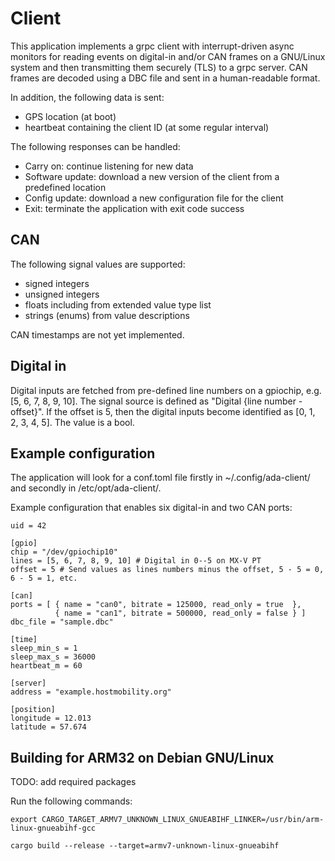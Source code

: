 # Client

This application implements a grpc client with interrupt-driven async
monitors for reading events on digital-in and/or CAN frames on a
GNU/Linux system and then transmitting them securely (TLS) to a grpc
server. CAN frames are decoded using a DBC file and sent in
a human-readable format.

In addition, the following data is sent:

- GPS location (at boot)
- heartbeat containing the client ID (at some regular interval)

The following responses can be handled:

- Carry on: continue listening for new data
- Software update: download a new version of the client from a predefined location
- Config update: download a new configuration file for the client
- Exit: terminate the application with exit code success

## CAN

The following signal values are supported:

- signed integers
- unsigned integers
- floats including from extended value type list
- strings (enums) from value descriptions

CAN timestamps are not yet implemented.

## Digital in

Digital inputs are fetched from pre-defined line numbers on a
gpiochip, e.g. [5, 6, 7, 8, 9, 10]. The signal source is defined as
"Digital {line number - offset}". If the offset is 5, then the digital
inputs become identified as [0, 1, 2, 3, 4, 5]. The value is a bool.

## Example configuration

The application will look for a conf.toml file firstly in
~/.config/ada-client/ and secondly in /etc/opt/ada-client/.

Example configuration that enables six digital-in and two CAN ports:

```
uid = 42

[gpio]
chip = "/dev/gpiochip10"
lines = [5, 6, 7, 8, 9, 10] # Digital in 0--5 on MX-V PT
offset = 5 # Send values as lines numbers minus the offset, 5 - 5 = 0, 6 - 5 = 1, etc.

[can]
ports = [ { name = "can0", bitrate = 125000, read_only = true  },
          { name = "can1", bitrate = 500000, read_only = false } ]
dbc_file = "sample.dbc"

[time]
sleep_min_s = 1
sleep_max_s = 36000
heartbeat_m = 60

[server]
address = "example.hostmobility.org"

[position]
longitude = 12.013
latitude = 57.674
```

## Building for ARM32 on Debian GNU/Linux

TODO: add required packages

Run the following commands:

```
export CARGO_TARGET_ARMV7_UNKNOWN_LINUX_GNUEABIHF_LINKER=/usr/bin/arm-linux-gnueabihf-gcc

cargo build --release --target=armv7-unknown-linux-gnueabihf
```
